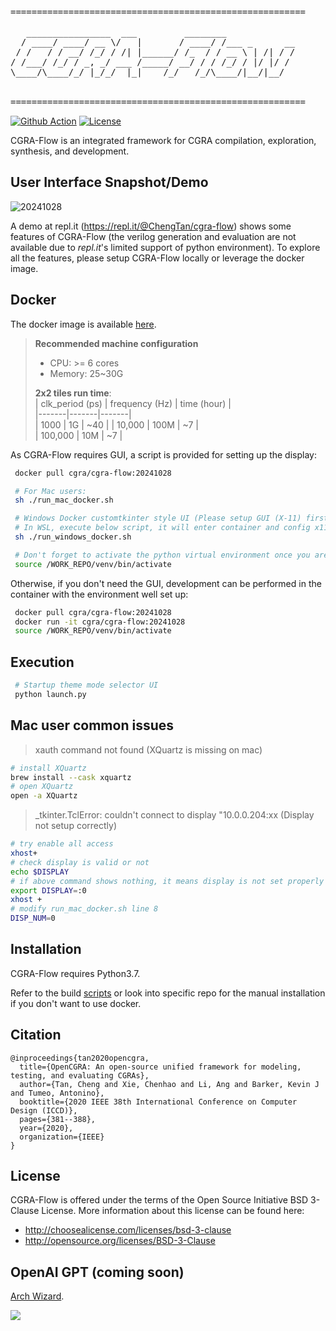 <pre>
========================================================

   ________________  ___         ________             
  / ____/ ____/ __ \/   |       / ____/ /___ _      __
 / /   / / __/ /_/ / /| |______/ /_  / / __ \ | /| / /
/ /___/ /_/ / _, _/ ___ /_____/ __/ / / /_/ / |/ |/ / 
\____/\____/_/ |_/_/  |_|    /_/   /_/\____/|__/|__/  
                                                      

========================================================
</pre>
[![Github Action](https://github.com/tancheng/CGRA-Flow/actions/workflows/main.yml/badge.svg)](https://github.com/tancheng/CGRA-Flow/actions/workflows/main.yml)
[![License](https://img.shields.io/badge/License-BSD_3--Clause-blue.svg)](https://opensource.org/licenses/BSD-3-Clause)

CGRA-Flow is an integrated framework for CGRA compilation, exploration, synthesis, and development.

User Interface Snapshot/Demo
--------------------------------------------------------------------------
![20241028](https://github.com/user-attachments/assets/305fa79d-73b9-4512-ab85-0cecc6153986)

A demo at repl.it (https://repl.it/@ChengTan/cgra-flow) shows some features of CGRA-Flow (the verilog generation and evaluation are not available due to *repl.it*'s limited support of python environment). To explore all the features, please setup CGRA-Flow locally or leverage the docker image.


Docker
--------------------------------------------------------
The docker image is available
[here](https://hub.docker.com/r/cgra/cgra-flow/tags).

> **Recommended machine configuration**
> * CPU: >= 6 cores
> * Memory: 25~30G
> 
> **2x2 tiles run time**:  
> | clk_period (ps) | frequency (Hz) | time (hour) |  
> |-------|-------|-------|  
> | 1000            | 1G             | ~40         |
> | 10,000          | 100M           | ~7          |  
> | 100,000         | 10M            | ~7          |

As CGRA-Flow requires GUI, a script is provided for setting up the display:
```sh
 docker pull cgra/cgra-flow:20241028

 # For Mac users:
 sh ./run_mac_docker.sh

 # Windows Docker customtkinter style UI (Please setup GUI (X-11) first)
 # In WSL, execute below script, it will enter container and config x11 DISPLAY automatically
 sh ./run_windows_docker.sh

 # Don't forget to activate the python virtual environment once you are in the container:
 source /WORK_REPO/venv/bin/activate
```

Otherwise, if you don't need the GUI, development can be performed in the container with the environment well set up:
```sh
 docker pull cgra/cgra-flow:20241028
 docker run -it cgra/cgra-flow:20241028
 source /WORK_REPO/venv/bin/activate
```

Execution
--------------------------------------------------------
```sh
 # Startup theme mode selector UI
 python launch.py
```


Mac user common issues
--------------------------------------------------------
> xauth command not found (XQuartz is missing on mac)
```sh
# install XQuartz
brew install --cask xquartz
# open XQuartz
open -a XQuartz
```
> _tkinter.TclError: couldn't connect to display "10.0.0.204:xx (Display not setup correctly)
```sh
# try enable all access
xhost+
# check display is valid or not
echo $DISPLAY
# if above command shows nothing, it means display is not set properly by XQuartz. Try manually assign a display number, for example 0
export DISPLAY=:0
xhost +
# modify run_mac_docker.sh line 8 
DISP_NUM=0

```

Installation
--------------------------------------------------------

CGRA-Flow requires Python3.7.

Refer to the build [scripts](https://github.com/tancheng/CGRA-Flow/blob/master/.github/workflows/main.yml) or look into specific repo for the manual installation if you don't want to use docker.


Citation
--------------------------------------------------------------------------
```
@inproceedings{tan2020opencgra,
  title={OpenCGRA: An open-source unified framework for modeling, testing, and evaluating CGRAs},
  author={Tan, Cheng and Xie, Chenhao and Li, Ang and Barker, Kevin J and Tumeo, Antonino},
  booktitle={2020 IEEE 38th International Conference on Computer Design (ICCD)},
  pages={381--388},
  year={2020},
  organization={IEEE}
}
```


License
--------------------------------------------------------------------------

CGRA-Flow is offered under the terms of the Open Source Initiative BSD 3-Clause License. More information about this license can be found here:

  - http://choosealicense.com/licenses/bsd-3-clause
  - http://opensource.org/licenses/BSD-3-Clause



OpenAI GPT (coming soon)
--------------------------------------------------------------------------
[Arch Wizard](https://chat.openai.com/g/g-fUWqOuKFe-arch-wizard).

![](https://github.com/tancheng/CGRA-Flow/assets/6756658/07db560a-65aa-4bed-8f0a-f0b3c07df893)
